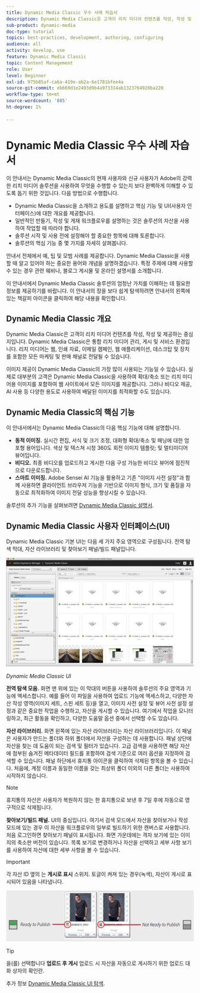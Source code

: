 ```yaml
---
title: Dynamic Media Classic 우수 사례 자습서
description: Dynamic Media Classic은 고객이 리치 미디어 컨텐츠를 작성, 작성 및 제공하는 중심지입니다. Dynamic Media Classic의 현재 및 새 사용자가 Adobe의 이 강력한 리치 미디어 솔루션을 사용하여 수행할 수 있는 작업을 보다 완벽하게 이해할 수 있도록 이 모범 사례 자습서가 만들어졌습니다. 이 자습서 부분에서는 Dynamic Media Classic이 무엇인지 알아보고 핵심 기능 및 사용자 인터페이스를 간략하게 살펴봅니다.
sub-product: dynamic-media
doc-type: tutorial
topics: best-practices, development, authoring, configuring
audience: all
activity: develop, use
feature: Dynamic Media Classic
topic: Content Management
role: User
level: Beginner
exl-id: 975b85af-ca6a-419e-ab2a-6e1781bfee4a
source-git-commit: eb669d1e2493d9b4a973314ab1323764920ba220
workflow-type: tm+mt
source-wordcount: '885'
ht-degree: 1%

---
```


# Dynamic Media Classic 우수 사례 자습서

이 안내서는 Dynamic Media Classic의 현재 사용자와 신규 사용자가 Adobe의 강력한 리치 미디어 솔루션을 사용하여 무엇을 수행할 수 있는지 보다 완벽하게 이해할 수 있도록 돕기 위한 것입니다. 다음 방법으로 수행합니다.

- Dynamic Media Classic을 소개하고 용도를 설명하고 핵심 기능 및 UI(사용자 인터페이스)에 대한 개요를 제공합니다.
- 일반적인 만들기, 작성 및 게재 워크플로우를 설명하는 것은 솔루션의 자산을 사용하여 작업할 때 따라야 합니다.
- 솔루션 시작 및 사용 전에 설정해야 할 중요한 항목에 대해 토론합니다.
- 솔루션의 핵심 기능 중 몇 가지를 자세히 살펴봅니다.

안내서 전체에서 예, 팁 및 모범 사례를 제공합니다. Dynamic Media Classic을 사용할 때 알고 있어야 하는 중요한 용어와 개념을 설명하겠습니다. 특정 주제에 대해 사용할 수 있는 경우 관련 웨비나, 블로그 게시물 및 온라인 설명서를 소개합니다.

이 안내서에서 Dynamic Media Classic 솔루션의 엄청난 가치를 이해하는 데 필요한 정보를 제공하기를 바랍니다. 이 안내서의 장을 보다 쉽게 탐색하려면 안내서의 왼쪽에 있는 책갈피 아이콘을 클릭하여 해당 내용을 확인합니다.

## Dynamic Media Classic 개요

Dynamic Media Classic은 고객이 리치 미디어 컨텐츠를 작성, 작성 및 제공하는 중심지입니다. Dynamic Media Classic은 통합 리치 미디어 관리, 게시 및 서비스 환경입니다. 리치 미디어는 웹, 인쇄 자료, 이메일 캠페인, 웹 애플리케이션, 데스크탑 및 장치를 포함한 모든 마케팅 및 판매 채널로 전달될 수 있습니다.

이미지 제공이 Dynamic Media Classic의 가장 많이 사용되는 기능일 수 있습니다. 실제로 대부분의 고객은 Dynamic Media Classic을 사용하여 확대/축소 또는 리치 미디어용 이미지를 포함하여 웹 사이트에서 모든 이미지를 제공합니다. 그러나 비디오 제공, AI 사용 등 다양한 용도로 사용하여 배달된 이미지를 최적화할 수도 있습니다.

## Dynamic Media Classic의 핵심 기능

이 안내서에서는 Dynamic Media Classic의 다음 핵심 기능에 대해 설명합니다.

- **동적 이미징.** 실시간 편집, 서식 및 크기 조정, 대화형 확대/축소 및 패닝에 대한 엄포형 용어입니다. 색상 및 텍스쳐 시청 360도 회전 이미지 템플릿; 및 멀티미디어 뷰어입니다.
- **비디오.** 최종 비디오를 업로드하고 게시한 다음 구성 가능한 비디오 뷰어에 점진적으로 다운로드합니다.
- **스마트 이미징.** Adobe Sensei AI 기능을 활용하고 기존 &quot;이미지 사전 설정&quot;과 함께 사용하면 클라이언트 브라우저 기능을 기반으로 이미지 형식, 크기 및 품질을 자동으로 최적화하여 이미지 전달 성능을 향상시킬 수 있습니다.

솔루션의 추가 기능을 살펴보려면 [Dynamic Media Classic 설명서](https://experienceleague.adobe.com/docs/dynamic-media-classic/using/intro/introduction.html).

## Dynamic Media Classic 사용자 인터페이스(UI)

Dynamic Media Classic 기본 UI는 다음 세 가지 주요 영역으로 구성됩니다. 전역 탐색 막대, 자산 라이브러리 및 찾아보기 패널/빌드 패널입니다.

![이미지](assets/overview/overview-dmc-ui-ew.png)

_Dynamic Media Classic UI_

**전역 탐색 모음.** 화면 맨 위에 있는 이 막대의 버튼을 사용하여 솔루션의 주요 영역과 기능에 액세스합니다. 예를 들어 이 파일을 사용하여 업로드 기능에 액세스하고, 다양한 자산 작성 영역(이미지 세트, 스핀 세트 등)을 열고, 이미지 사전 설정 및 뷰어 사전 설정 설정과 같은 중요한 작업을 수행하고, 자산을 게시할 수 있습니다. 여기에서 작업을 모니터링하고, 최근 활동을 확인하고, 다양한 도움말 옵션 중에서 선택할 수도 있습니다.

**자산 라이브러리.** 화면 왼쪽에 있는 자산 라이브러리는 자산 라이브러리입니다. 이 패널은 사용자가 만드는 폴더와 하위 폴더에서 자산을 구성하는 데 사용합니다. 패널 상단에 자산을 찾는 데 도움이 되는 검색 및 필터가 있습니다. 고급 검색을 사용하면 해당 자산에 첨부된 숨겨진 메타데이터 필드를 포함하여 검색 기준으로 여러 옵션을 지정하여 검색할 수 있습니다. 패널 하단에서 휴지통 아이콘을 클릭하여 삭제된 항목을 볼 수 있습니다. 처음에, 계정 이름과 동일한 이름을 갖는 최상위 폴더 이외의 다른 폴더는 사용하여 시작하지 않습니다.

>[!NOTE]
>
>휴지통의 자산은 사용자가 복원하지 않는 한 휴지통으로 보낸 후 7일 후에 자동으로 영구적으로 삭제됩니다.

**찾아보기/빌드 패널.** UI의 중심입니다. 여기서 검색 모드에서 자산을 찾아보거나 작성 모드에 있는 경우 이 자산을 워크플로우의 일부로 빌드하기 위한 캔버스로 사용합니다. 처음 로그인하면 찾아보기 패널이 표시됩니다. 화면 가운데에는 격자 보기에 있는 이미지의 축소판 버전이 있습니다. 목록 보기로 변경하거나 자산을 선택하고 세부 사항 보기를 사용하여 자산에 대한 세부 사항을 볼 수 있습니다.

>[!IMPORTANT]
>
>각 자산 ID 옆의 는 **게시로 표시** 스위치. 토글이 켜져 있는 경우(녹색), 자산이 게시로 표시되어 있음을 나타냅니다.

![이미지](assets/overview/overview-mark-for-publish.png)

>[!TIP]
>
>을(를) 선택합니다 **업로드 후 게시** 업로드 시 자산을 자동으로 게시하기 위한 업로드 대화 상자의 확인란.

추가 정보 [Dynamic Media Classic UI 탐색](https://experienceleague.adobe.com/docs/dynamic-media-classic/using/getting-started/navigation-basics.html).
